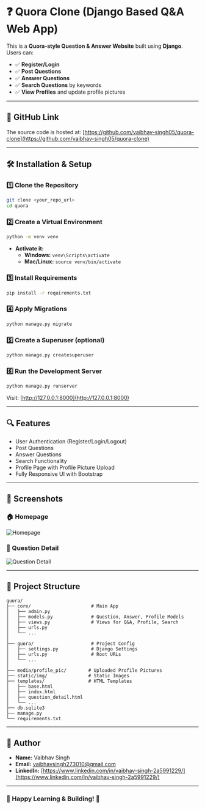# ❓ Quora Clone (Django Based Q&A Web App)

This is a **Quora-style Question & Answer Website** built using **Django**. Users can:
- ✅ **Register/Login**
- ✅ **Post Questions**
- ✅ **Answer Questions**
- ✅ **Search Questions** by keywords
- ✅ **View Profiles** and update profile pictures

---

## 🚀 GitHub Link
The source code is hosted at: [https://github.com/vaibhav-singh05/quora-clone](https://github.com/vaibhav-singh05/quora-clone)

---

## 🛠 **Installation & Setup**

### **1️⃣ Clone the Repository**
```sh
git clone <your_repo_url>
cd quora
```

### **2️⃣ Create a Virtual Environment**
```sh
python -m venv venv
```
- **Activate it:**
  - **Windows:** `venv\Scripts\activate`
  - **Mac/Linux:** `source venv/bin/activate`

### **3️⃣ Install Requirements**
```sh
pip install -r requirements.txt
```

### **4️⃣ Apply Migrations**
```sh
python manage.py migrate
```

### **5️⃣ Create a Superuser (optional)**
```sh
python manage.py createsuperuser
```

### **6️⃣ Run the Development Server**
```sh
python manage.py runserver
```

Visit: [http://127.0.0.1:8000](http://127.0.0.1:8000)

---

## 🔍 **Features**
- User Authentication (Register/Login/Logout)
- Post Questions
- Answer Questions
- Search Functionality
- Profile Page with Profile Picture Upload
- Fully Responsive UI with Bootstrap

---

## 📌 **Screenshots**

### 🏠 Homepage
![Homepage](screenshots/homepage.png)

### 📝 Question Detail
![Question Detail](screenshots/question_detail.png)

---

## 🧩 **Project Structure**
```
quora/
├── core/                      # Main App
│   ├── admin.py
│   ├── models.py              # Question, Answer, Profile Models
│   ├── views.py               # Views for Q&A, Profile, Search
│   ├── urls.py
│   └── ...
│
├── quora/                     # Project Config
│   ├── settings.py            # Django Settings
│   ├── urls.py                # Root URLs
│   └── ...
│
├── media/profile_pic/        # Uploaded Profile Pictures
├── static/img/               # Static Images
├── templates/                # HTML Templates
│   ├── base.html
│   ├── index.html
│   ├── question_detail.html
│   └── ...
├── db.sqlite3
├── manage.py
└── requirements.txt
```

---

## 👤 **Author**
- **Name:** Vaibhav Singh
- **Email:** [vaibhavsingh273010@gmail.com](mailto:vaibhavsingh273010@gmail.com)
- **LinkedIn:** [https://www.linkedin.com/in/vaibhav-singh-2a5991229/](https://www.linkedin.com/in/vaibhav-singh-2a5991229/)

---

### 🎉 Happy Learning & Building! 🚀


